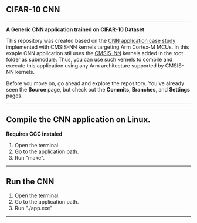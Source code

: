 ## CIFAR-10 CNN

---

**A Generic CNN application trained on CIFAR-10 Dataset**

This repository was created based on the [CNN application case study](https://community.arm.com/developer/ip-products/processors/b/processors-ip-blog/posts/deploying-convolutional-neural-network-on-cortex-m-with-cmsis-nn) implemented with CMSIS-NN kernels targeting Arm Cortex-M MCUs.
In this exaple CNN application stil uses the [CMSIS-NN](https://github.com/ARM-software/CMSIS_5) kernels added in the root folder as submodule. 
Thus, you can use such kernels to compile and execute this application using any Arm architecture supported by CMSIS-NN kernels.

Before you move on, go ahead and explore the repository. You've already seen the **Source** page, but check out the **Commits**, **Branches**, and **Settings** pages.

---

## Compile the CNN application on Linux.

**Requires GCC instaled**

1. Open the terminal.
2. Go to the application path.
3. Run "make".

---

## Run the CNN

1. Open the terminal.
2. Go to the application path.
3. Run "./app.exe"

---


